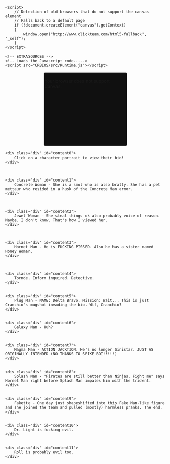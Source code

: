 <html lang="en">

<head>
<meta http-equiv="Content-Type" content="text/html; charset=UTF-8"/>
<meta name="viewport" content="width=device-width, initial-scale=1" />
<style type="text/css">
html {height: 100%;}
body {
	background-repeat: no-repeat;
	background-attachment: fixed;
	height: 100%;
	min-height: 100%;
	margin: 0;
}

}
#bloctxt {
	border-right-width: 5px;
	border-right-style: solid;
	border-right-color: #962300;
	padding-right: 10px;
	position: absolute;
	top:5%;
	right: 75%;
	width: 600px;
	margin-right: 260px
}
#wrapper {
	padding: 2px;
	margin: 0 auto;
}
#border {
	background-color: #101010;
	border: 1px solid #606060;
	-webkit-border-radius: 1px;
	-moz-border-radius: 4px;
	border-radius: 4px;
	margin: 0 auto;
	padding: 2px;
	width:256px;
	height:224px;
}

#canvas {
	width:256px; 
	height:224px;
}

#MMFCanvas {
	-webkit-box-shadow:  0px 0px 4px 4px rgba(0, 0, 0, 0.25); 
    box-shadow:  0px 0px 4px 4px rgba(0, 0, 0, 0.25);
}


</style>

	<script>
	   	// Detection of old browsers that do not support the canvas element
		// Falls back to a default page
	    if (!document.createElement("canvas").getContext)
	    {
			window.open("http://www.clickteam.com/html5-fallback", "_self");
		}
	</script>
	
  	<!-- EXTRASOURCES -->
	<!-- Loads the Javascript code...-->
  	<script src="CRBIOS/src/Runtime.js"></script>

</head>

<!-- This is where we create the Canvas element that will contain the application...-->
<body>
    <div id="wrapper">
	    <div id="border">
		    <div id="canvas">
			    <canvas id="MMFCanvas" width="256" height="224">
				    <p>Your browser does not support Canvas.</p>
			    </canvas>   
		    </div>
	    </div>
    </div>  
    <script>
        // RUNTIMESTART
        // This is where the HTML5 runtime is actually started
	    window.addEventListener("load", windowLoaded, false);
	    function windowLoaded()
	    {
		    // Calls the runtime
		    // First parameter : name of the canvas element
		    // Second parameter : path to the cch file. Images and sounds must lay beside this file
		    new Runtime("MMFCanvas", "CRBIOS/assets/CRBIOS.cch");
	    }
        // RUNTIMESTARTEND
    </script>
   </body>
</html>

<script src="assets/js/scrollpage.js"></script>

<body>
<div class="col-md-3">
	
	<div class="div" id="content0">
		Click on a character portrait to view their bio!
    </div>
	
	
	
    <div class="div" id="content1">
        Concrete Woman - She is a smol who is also bratty. She has a pet mettaur who resided in a husk of the Concrete Man armor.
    </div>
		
		
		
    <div class="div" id="content2">
        Jewel Woman - She steal things ok also probably voice of reason. Maybe. I don't know. That's how I viewed her.
    </div>
	
	
	
    <div class="div" id="content3">
        Hornet Man - He is FUCKING PISSED. Also he has a sister named Honey Woman.
    </div>
	
	
	
    <div class="div" id="content4">
        Tornde. Inform inquired. Detective.
    </div>
	
	
    <div class="div" id="content5">
        Plug Man - NAME: Delta Bravo. Mission: Wait... This is just Cranchio's mugshot invading the bio. Wtf, Cranchio?
    </div>
	
	
    <div class="div" id="content6">
		Galaxy Man - Huh?
    </div>
	
	
    <div class="div" id="content7">
        Magma Man - ACTION JACKTION. He's no longer Sinistar. JUST AS ORIGINALLY INTENDED (NO THANKS TO SPIKE BOI!!!!!)
    </div>
	
	
    <div class="div" id="content8">
        Splash Man - "Pirates are still better than Ninjas. Fight me" says Hornet Man right before Splash Man impales him with the trident.
    </div>
	
	
    <div class="div" id="content9">
        Fakette - One day just shapeshifted into this Fake Man-like figure and she joined the team and pulled (mostly) harmless pranks. The end.
    </div>
	
	
    <div class="div" id="content10">
        Dr. Light is fucking evil.
    </div>
	
	
    <div class="div" id="content11">
        Roll is probably evil too.
    </div>
	
	

</div>
</body>